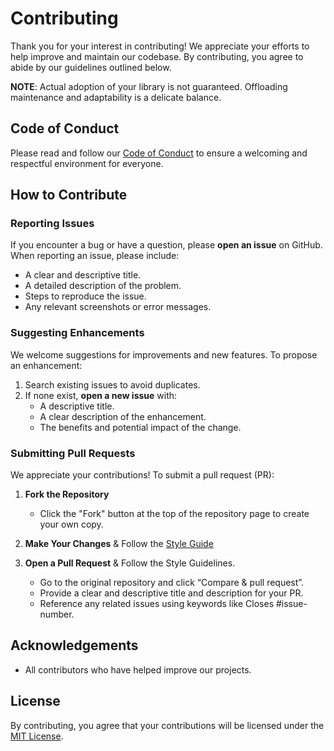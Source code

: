<!--
 * Made with ❤️ and adobo by Kurocado Studio
 * Copyright (c) 2024. All Rights Reserved.
 *
 * Learn more about Kurocado Studio: {@link https://www.kurocado.studio}
 *
 * Explore our open-source projects: {@link https://github.com/kurocado-studio}
-->

# Contributing

Thank you for your interest in contributing! We appreciate your efforts to help improve and maintain
our codebase. By contributing, you agree to abide by our guidelines outlined below.

**NOTE**: Actual adoption of your library is not guaranteed. Offloading maintenance and adaptability
is a delicate balance.

## Code of Conduct

Please read and follow our [Code of Conduct](CODE-OF-CONDUCT.md) to ensure a welcoming and
respectful environment for everyone.

## How to Contribute

### Reporting Issues

If you encounter a bug or have a question, please **open an issue** on GitHub. When reporting an
issue, please include:

- A clear and descriptive title.
- A detailed description of the problem.
- Steps to reproduce the issue.
- Any relevant screenshots or error messages.

### Suggesting Enhancements

We welcome suggestions for improvements and new features. To propose an enhancement:

1. Search existing issues to avoid duplicates.
2. If none exist, **open a new issue** with:
   - A descriptive title.
   - A clear description of the enhancement.
   - The benefits and potential impact of the change.

### Submitting Pull Requests

We appreciate your contributions! To submit a pull request (PR):

1. **Fork the Repository**

   - Click the "Fork" button at the top of the repository page to create your own copy.

2. **Make Your Changes** & Follow the
   [Style Guide](https://kurocado.youtrack.cloud/articles/STY-A-3/Overview)

3. **Open a Pull Request** & Follow the Style Guidelines.

   - Go to the original repository and click “Compare & pull request”.
   - Provide a clear and descriptive title and description for your PR.
   - Reference any related issues using keywords like Closes #issue-number.

## Acknowledgements

- All contributors who have helped improve our projects.

## License

By contributing, you agree that your contributions will be licensed under the
[MIT License](https://opensource.org/license/mit).
